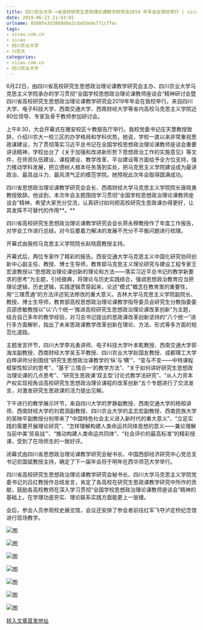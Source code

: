 ```yaml
---
title: 四川农业大学->省高校研究生思政理论课教学研究会2019 年年会在我校举行 | sicau.com.cn
date: 2019-06-23 21:43:01
urlname: 8508fe3d3860d8e2cda93ede771cffec
tags: 
- sicau.com.cn
- sicau
- 四川农业大学
- 川农大
categories:
- sicau.com.cn
- 四川农业大学
---
```



6月22日，由四川省高校研究生思想政治理论课教学研究会主办、四川农业大学马克思主义学院承办的学习贯彻“全国学校思想政治理论课教师座谈会”精神研讨会暨四川省高校研究生思想政治理论课教学研究会2019年年会在我校举行。来自四川大学、电子科技大学、西南交通大学、西南财经大学等省内高校马克思主义学院近80位领导、专家及骨干教师参加研讨会。

上午8:30，大会开幕式在雅安校区十教报告厅举行。我校党委书记庄天慧教授致辞，介绍川农大一校三区的办学格局和学科优势。她说，学校一直以来非常重视思政课建设，为了贯彻落实习近平总书记在全国学校思想政治理论课教师座谈会重要讲话精神，学校出台了《关于加强和改进新形势下思想政治工作的实施意见》等文件，在师资队伍建设、课程建设、教学改革、平台建设等方面给予全方位支持，强力推动学科发展，把立德树人根本任务落到实处，把马克思主义学院建设成为最讲政治、最具战斗力、最风清气正的模范学院。她预祝此次年会取得圆满成功。

四川省思想政治理论课教学研究会会长、西南财经大学马克思主义学院院长唐晓勇教授致辞。他谈到，本次年会主题围绕学习贯彻“全国学校思想政治理论课教师座谈会”精神，希望大家充分交流，认真研讨如何把高校研究生思政课办得更好，让其发挥不可替代的作用**。**

四川省高校研究生思想政治理论课教学研究会会长蒋永穆教授作了年度工作报告，对学会工作进行总结，对今后要着力解决的发展不充分不平衡问题进行梳理。

开幕式由我校马克思主义学院院长赵晓霞教授主持。

开幕式后，两位专家作了精彩的报告。西安交通大学马克思主义中国化研究协同创新中心副主任、教授、博士生导师，教育部马克思主义理论研究与建设工程专家王宏波教授以“思想政治理论课创新的理论和方法——落实习近平总书记的教学新要求的思考”为主题，引经据典，将理论与历史实践结合，强调思想政治教育应当把理论逻辑，历史逻辑，实践逻辑贯穿起来，论述“模式”概念在教育里的重要性，用“三理贯通”的方法评述宪法修改的重大意义。吉林大学马克思主义学院副院长、教授、博士生导师，教育部高校思想政治理论课教学指导委员会研究生分教指委委员邵彦敏教授以“以‘八个统一’推进高校研究生思想政治理论课改革创新”为主题，结合自己多年的教学经验，对习总书记提出的思政课改革创新坚持的“八个统一”进行多方面解析，指出了未来思政课教学改革创新在理论、方法、形式等多方面的规范化道路。

主题发言环节，四川大学李兆勇讲师、电子科技大学叶本乾教授、西南交通大学郭海龙副教授、西南财经大学吴玉平教授、四川农业大学赵国友教授、成都理工大学白晔讲师分别围绕“研究生思想政治课教学的‘纵’与‘横’”、“变与不变——中特课程框架性知识的思考”、“基于‘三情合一’的教学方法”、“关于如何讲好研究生思想政治理论课的几点思考”、“研究生思政课‘双主型’讨论式教学法研究”、“从人力资本产权实现视角谈高校研究生思想政治理论课程的改革创新”五个专题进行了交流发言，对激发研究生思政课的活力提出见解。

下午进行的教学展示环节，来自四川大学的罗静副教授、西南交通大学的杨桓讲师、西南财经大学的刘君涵副教授、四川农业大学的孟志宏副教授、西南民族大学的吴映平副教授分别带来了“中国特色社会主义进入新时代的重大意义”、“立足实践的需要开展理论研究”、“怎样理解构建人类命运共同体思想的意义——兼论理解当前中美‘贸易战’”、“推动构建人类命运共同体”、“社会评价的最高标准”的精彩授课，受到了在场师生的一致好评。

闭幕式由四川省思想政治理论课教学研究会秘书长、中国西部经济研究中心党总支书记俞国斌教授主持，确定了下一届年会将于明年在西华师范大学举行。

四川省高校研究生思想政治理论课教学研究会秘书长、四川大学马克思主义学院党委书记刘吕红教授作总结发言，肯定了各高校在研究生思政课教学研究中所作的贡献，鼓励各高校教师在深入学习贯彻“全国学校思想政治理论课教师座谈会”精神的基础上，在学理功底夯实、理论联系实践方面能更上一层楼。

会后，参会人员参观校史展览馆，会议还安排了参会者前往红军飞夺泸定桥纪念馆进行现场教学。



![图](https://news.sicau.edu.cn/__local/C/56/15/116B5E5BCA64EB71C40F86C3B67_AD3345E2_DF21.jpg)

![图](https://news.sicau.edu.cn/__local/F/EB/F9/BD43D60B00D69B28EBF9F4D6088_BBC9A54E_9F2C.jpg)

![图](https://news.sicau.edu.cn/__local/3/0A/5E/66543438A8DAB1BE4D0A6E8C295_722974D4_BC61.jpg)

![图](https://news.sicau.edu.cn/__local/9/4E/DA/7B2E1DE549FFCAC4C21EC7479C7_3E3B6BA2_9F91.jpg)

![图](https://news.sicau.edu.cn/__local/E/86/12/64F3932823D5C247C90D0125E71_25CC5B34_A7DF.jpg)

![图](https://news.sicau.edu.cn/__local/B/59/F6/54E7284DCEDB1E431C2F2770901_27601611_CA7C.jpg)

![图](https://news.sicau.edu.cn/__local/0/85/54/4D07BA4CCC4BBF6BAEDA9177EC6_CB43F54C_FE82.jpg)

[转入文章首发地址](https://news.sicau.edu.cn/info/1078/52241.htm)